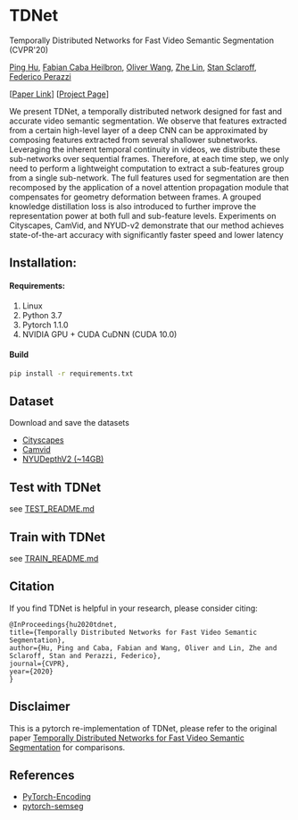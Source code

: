 # TDNet
Temporally Distributed Networks for Fast Video Semantic Segmentation (CVPR'20)

[Ping Hu](http://cs-people.bu.edu/pinghu/), [Fabian Caba Heilbron](http://fabiancaba.com/), [Oliver Wang](http://www.oliverwang.info/), [Zhe Lin](http://sites.google.com/site/zhelin625/), [Stan Sclaroff](http://www.cs.bu.edu/~sclaroff/), [Federico Perazzi](https://fperazzi.github.io/)

[[Paper Link](http://openaccess.thecvf.com/content_CVPR_2020/papers/Hu_Temporally_Distributed_Networks_for_Fast_Video_Semantic_Segmentation_CVPR_2020_paper.pdf)] [[Project Page](http://cs-people.bu.edu/pinghu/TDNet.html)]


We present TDNet, a temporally distributed network designed for fast and accurate video semantic segmentation. We observe that features extracted from a certain high-level layer of a deep CNN can be approximated by composing features extracted from several shallower subnetworks. Leveraging the inherent temporal continuity in videos, we distribute these sub-networks over sequential frames. Therefore, at each time step, we only need to perform a lightweight computation to extract a sub-features group from a single sub-network. The full features used for segmentation are then recomposed by the application of a novel attention propagation module that compensates for geometry deformation between frames. A grouped knowledge distillation loss is also introduced to further improve the representation power at both full and sub-feature levels. Experiments on Cityscapes, CamVid, and NYUD-v2 demonstrate that our method achieves state-of-the-art accuracy with significantly faster speed and lower latency


## Installation:

#### Requirements:
1. Linux
2. Python 3.7
3. Pytorch 1.1.0
4. NVIDIA GPU + CUDA CuDNN (CUDA 10.0)

#### Build

```bash
pip install -r requirements.txt
```

## Dataset

Download and save the datasets

* [Cityscapes](https://www.cityscapes-dataset.com/)
* [Camvid](http://mi.eng.cam.ac.uk/research/projects/VideoRec/CamVid/)
* [NYUDepthV2 (~14GB)](https://drive.google.com/file/d/1afnlZoCS7FUzXeQq_UzUdkHB2vmV1jEo/view?usp=sharing)

## Test with TDNet

see [TEST_README.md](./Testing/TEST_README.md)

## Train with TDNet

see [TRAIN_README.md](./Training/TRAIN_README.md)


## Citation
If you find TDNet is helpful in your research, please consider citing:

    @InProceedings{hu2020tdnet,
    title={Temporally Distributed Networks for Fast Video Semantic Segmentation},
    author={Hu, Ping and Caba, Fabian and Wang, Oliver and Lin, Zhe and Sclaroff, Stan and Perazzi, Federico},
    journal={CVPR},
    year={2020}
    }

## Disclaimer

This is a pytorch re-implementation of TDNet, please refer to the original paper [Temporally Distributed Networks for Fast Video Semantic Segmentation](http://openaccess.thecvf.com/content_CVPR_2020/papers/Hu_Temporally_Distributed_Networks_for_Fast_Video_Semantic_Segmentation_CVPR_2020_paper.pdf) for comparisons.

## References

- [PyTorch-Encoding](https://github.com/zhanghang1989/PyTorch-Encoding)
- [pytorch-semseg](https://github.com/meetshah1995/pytorch-semseg)

